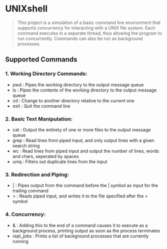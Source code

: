 # UNIXshell

> This project is a simulation of a basic command line environment that supports concurrency for interacting with a UNIX file system. 
> Each command executes in a separate thread, thus allowing the program to run concurrently. Commands can also be run as background processes.

## **Supported Commands**
### 1. Working Directory Commands:
  - pwd : Pipes the working directory to the output message queue
  - ls : Pipes the contents of the working directory to the output message queue
  - cd : Change to another directory relative to the current one
  - exit : Quit the command line
### 2. Basic Text Manipulation:
  - cat : Output the entirety of one or more files to the output message queue
  - grep : Read lines from piped input, and only output lines with a given search string
  - wc : Read lines from piped input and output the number of lines, words and chars, seperated by spaces
  - uniq : Filters out duplicate lines from the input
### 3. Redirection and Piping:
  - | : Pipes output from the command before the | symbol as input for the trailing command
  - \> : Reads piped input, and writes it to the file specified after the > symbol
### 4. Concurrency:
  - & : Adding this to the end of a command causes it to execute as a background process, printing output as soon as the process terminates
  - repl_jobs : Prints a list of background processes that are currently running 
